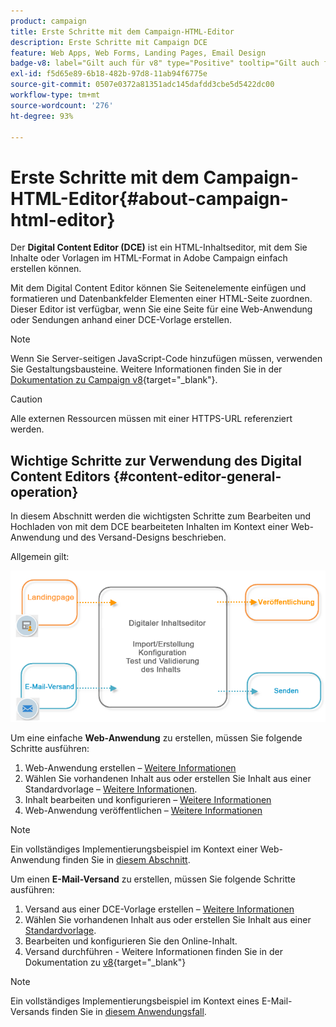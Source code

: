 ```yaml
---
product: campaign
title: Erste Schritte mit dem Campaign-HTML-Editor
description: Erste Schritte mit Campaign DCE
feature: Web Apps, Web Forms, Landing Pages, Email Design
badge-v8: label="Gilt auch für v8" type="Positive" tooltip="Gilt auch für Campaign v8"
exl-id: f5d65e89-6b18-482b-97d8-11ab94f6775e
source-git-commit: 0507e0372a81351adc145dafdd3cbe5d5422dc00
workflow-type: tm+mt
source-wordcount: '276'
ht-degree: 93%

---
```


# Erste Schritte mit dem Campaign-HTML-Editor{#about-campaign-html-editor}



Der **Digital Content Editor (DCE)** ist ein HTML-Inhaltseditor, mit dem Sie Inhalte oder Vorlagen im HTML-Format in Adobe Campaign einfach erstellen können.

Mit dem Digital Content Editor können Sie Seitenelemente einfügen und formatieren und Datenbankfelder Elementen einer HTML-Seite zuordnen. Dieser Editor ist verfügbar, wenn Sie eine Seite für eine Web-Anwendung oder Sendungen anhand einer DCE-Vorlage erstellen.

>[!NOTE]
>
>Wenn Sie Server-seitigen JavaScript-Code hinzufügen müssen, verwenden Sie Gestaltungsbausteine. Weitere Informationen finden Sie in der [Dokumentation zu Campaign v8](https://experienceleague.adobe.com/docs/campaign/campaign-v8/send/personalize/personalization-blocks.html?lang=de){target="_blank"}.

>[!CAUTION]
>
>Alle externen Ressourcen müssen mit einer HTTPS-URL referenziert werden.

## Wichtige Schritte zur Verwendung des Digital Content Editors {#content-editor-general-operation}

In diesem Abschnitt werden die wichtigsten Schritte zum Bearbeiten und Hochladen von mit dem DCE bearbeiteten Inhalten im Kontext einer Web-Anwendung und des Versand-Designs beschrieben.

Allgemein gilt:

![](assets/dce_schema.png)

Um eine einfache **Web-Anwendung** zu erstellen, müssen Sie folgende Schritte ausführen:

1. Web-Anwendung erstellen – [Weitere Informationen](creating-a-landing-page.md)
1. Wählen Sie vorhandenen Inhalt aus oder erstellen Sie Inhalt aus einer Standardvorlage – [Weitere Informationen](template-management.md).
1. Inhalt bearbeiten und konfigurieren – [Weitere Informationen](editing-content.md)
1. Web-Anwendung veröffentlichen – [Weitere Informationen](creating-a-landing-page.md#step-3---publishing-content)

>[!NOTE]
>
>Ein vollständiges Implementierungsbeispiel im Kontext einer Web-Anwendung finden Sie in [diesem Abschnitt](creating-a-landing-page.md).

Um einen **E-Mail-Versand** zu erstellen, müssen Sie folgende Schritte ausführen:

1. Versand aus einer DCE-Vorlage erstellen – [Weitere Informationen](use-case-creating-an-email-delivery.md)
1. Wählen Sie vorhandenen Inhalt aus oder erstellen Sie Inhalt aus einer [Standardvorlage](template-management.md).
1. Bearbeiten und konfigurieren Sie den Online-Inhalt.
1. Versand durchführen - Weitere Informationen finden Sie in der Dokumentation zu [&#x200B; v8](https://experienceleague.adobe.com/docs/campaign/campaign-v8/send/create-message.html?lang=de){target="_blank"}

>[!NOTE]
>
>Ein vollständiges Implementierungsbeispiel im Kontext eines E-Mail-Versands finden Sie in [diesem Anwendungsfall](use-case-creating-an-email-delivery.md).
